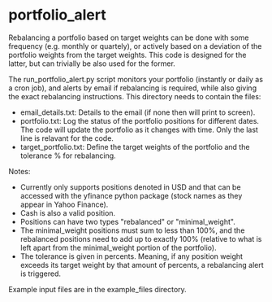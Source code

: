 # portfolio_alert

Rebalancing a portfolio based on target weights can be done with some frequency (e.g. monthly or quartely), or actively based on a deviation of the portfolio weights from the target weights. This code is designed for the latter, but can trivially be also used for the former.  

The run_portfolio_alert.py script monitors your portfolio (instantly or daily as a cron job), and alerts by email if rebalancing is required, while also giving the exact rebalancing instructions.
This directory needs to contain the files:
- email_details.txt: Details to the email (if none then will print to screen).
- portfolio.txt: Log the status of the portfolio positions for different dates. The code will update the portfolio as it changes with time. Only the last line is relavant for the code.
- target_portfolio.txt: Define the target weights of the portfolio and the tolerance % for rebalancing.

Notes:
- Currently only supports positions denoted in USD and that can be accessed with the yfinance python package (stock names as they appear in Yahoo Finance).
- Cash is also a valid position.
- Positions can have two types "rebalanced" or "minimal_weight". 
- The minimal_weight positions must sum to less than 100%, and the rebalanced positions need to add up to exactly 100% (relative to what is left apart from the minimal_weight portion of the portfolio).
- The tolerance is given in percents. Meaning, if any position weight exceeds its target weight by that amount of percents, a rebalancing alert is triggered.

Example input files are in the example_files directory.
